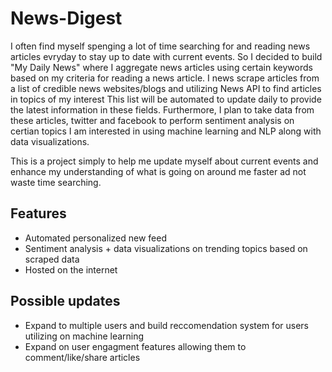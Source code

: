 # News-Digest
I often find myself spenging a lot of time searching for and reading news articles evryday to stay up to date with current events. So I decided to build "My Daily News" where I aggregate news articles using certain keywords based on my criteria for reading a news article. I news scrape articles from a list of credible news websites/blogs and utilizing News API to find articles in topics of my interest This list will be automated to update daily to provide the latest information in these fields. Furthermore, I plan to take data from these articles, twitter and facebook to perform sentiment analysis on certian topics I am interested in using machine learning and NLP along with data visualizations.

This is a project simply to help me update myself about current events and enhance my understanding of what is going on around me faster ad not waste time searching.

## Features
- Automated personalized new feed
- Sentiment analysis + data visualizations on trending topics based on scraped data
- Hosted on the internet

## Possible updates
- Expand to multiple users and build reccomendation system for users utilizing on machine learning
- Expand on user engagment features allowing them to comment/like/share articles
